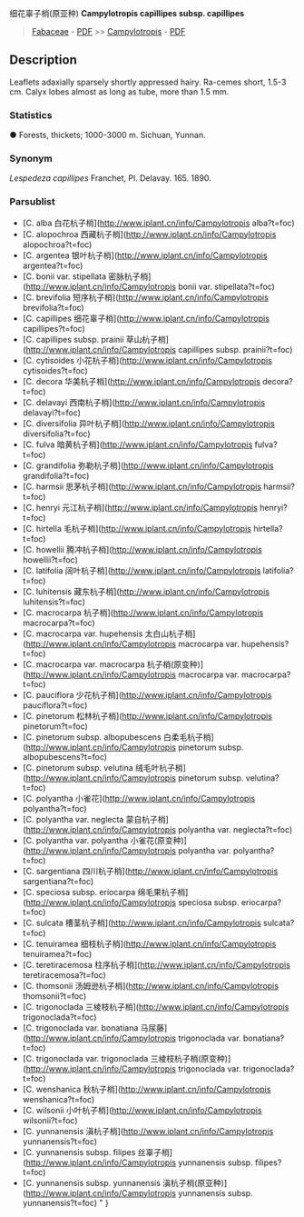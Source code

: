 细花辜子梢(原亚种) **Campylotropis capillipes subsp. capillipes**

> [Fabaceae](http://www.iplant.cn/info/Fabaceae?t=foc) - [PDF](http://www.iplant.cn/foc/pdf/Fabaceae.pdf) >> [Campylotropis](http://www.iplant.cn/info/Campylotropis?t=foc) - [PDF](http://www.iplant.cn/foc/pdf/Campylotropis.pdf)

## Description

Leaflets adaxially sparsely shortly appressed hairy. Ra-cemes short, 1.5-3 cm. Calyx lobes almost as long as tube, more than 1.5 mm.

### Statistics
● Forests, thickets; 1000-3000 m. Sichuan, Yunnan.

### Synonym
*Lespedeza capillipes* Franchet, Pl. Delavay. 165. 1890.

### Parsublist

* [C.  alba  白花杭子梢](http://www.iplant.cn/info/Campylotropis alba?t=foc)
* [C.  alopochroa  西藏杭子梢](http://www.iplant.cn/info/Campylotropis alopochroa?t=foc)
* [C.  argentea  银叶杭子梢](http://www.iplant.cn/info/Campylotropis argentea?t=foc)
* [C.  bonii var. stipellata  密脉杭子梢](http://www.iplant.cn/info/Campylotropis bonii var. stipellata?t=foc)
* [C.  brevifolia  短序杭子梢](http://www.iplant.cn/info/Campylotropis brevifolia?t=foc)
* [C.  capillipes  细花辜子梢](http://www.iplant.cn/info/Campylotropis capillipes?t=foc)
* [C.  capillipes subsp. prainii  草山杭子梢](http://www.iplant.cn/info/Campylotropis capillipes subsp. prainii?t=foc)
* [C.  cytisoides  小花杭子梢](http://www.iplant.cn/info/Campylotropis cytisoides?t=foc)
* [C.  decora  华美杭子梢](http://www.iplant.cn/info/Campylotropis decora?t=foc)
* [C.  delavayi  西南杭子梢](http://www.iplant.cn/info/Campylotropis delavayi?t=foc)
* [C.  diversifolia  异叶杭子梢](http://www.iplant.cn/info/Campylotropis diversifolia?t=foc)
* [C.  fulva  暗黄杭子梢](http://www.iplant.cn/info/Campylotropis fulva?t=foc)
* [C.  grandifolia  弥勒杭子梢](http://www.iplant.cn/info/Campylotropis grandifolia?t=foc)
* [C.  harmsii  思茅杭子梢](http://www.iplant.cn/info/Campylotropis harmsii?t=foc)
* [C.  henryi  元江杭子梢](http://www.iplant.cn/info/Campylotropis henryi?t=foc)
* [C.  hirtella  毛杭子梢](http://www.iplant.cn/info/Campylotropis hirtella?t=foc)
* [C.  howellii  腾冲杭子梢](http://www.iplant.cn/info/Campylotropis howellii?t=foc)
* [C.  latifolia  阔叶杭子梢](http://www.iplant.cn/info/Campylotropis latifolia?t=foc)
* [C.  luhitensis  藏东杭子梢](http://www.iplant.cn/info/Campylotropis luhitensis?t=foc)
* [C.  macrocarpa  杭子梢](http://www.iplant.cn/info/Campylotropis macrocarpa?t=foc)
* [C.  macrocarpa var. hupehensis  太白山杭子梢](http://www.iplant.cn/info/Campylotropis macrocarpa var. hupehensis?t=foc)
* [C.  macrocarpa var. macrocarpa  杭子梢(原变种)](http://www.iplant.cn/info/Campylotropis macrocarpa var. macrocarpa?t=foc)
* [C.  pauciflora  少花杭子梢](http://www.iplant.cn/info/Campylotropis pauciflora?t=foc)
* [C.  pinetorum  松林杭子梢](http://www.iplant.cn/info/Campylotropis pinetorum?t=foc)
* [C.  pinetorum subsp. albopubescens  白柔毛杭子梢](http://www.iplant.cn/info/Campylotropis pinetorum subsp. albopubescens?t=foc)
* [C.  pinetorum subsp. velutina  绒毛叶杭子梢](http://www.iplant.cn/info/Campylotropis pinetorum subsp. velutina?t=foc)
* [C.  polyantha  小雀花](http://www.iplant.cn/info/Campylotropis polyantha?t=foc)
* [C.  polyantha var. neglecta  蒙自杭子梢](http://www.iplant.cn/info/Campylotropis polyantha var. neglecta?t=foc)
* [C.  polyantha var. polyantha  小雀花(原变种)](http://www.iplant.cn/info/Campylotropis polyantha var. polyantha?t=foc)
* [C.  sargentiana  四川杭子梢](http://www.iplant.cn/info/Campylotropis sargentiana?t=foc)
* [C.  speciosa subsp. eriocarpa  绵毛果杭子梢](http://www.iplant.cn/info/Campylotropis speciosa subsp. eriocarpa?t=foc)
* [C.  sulcata  槽茎杭子梢](http://www.iplant.cn/info/Campylotropis sulcata?t=foc)
* [C.  tenuiramea  细枝杭子梢](http://www.iplant.cn/info/Campylotropis tenuiramea?t=foc)
* [C.  teretiracemosa  柱序杭子梢](http://www.iplant.cn/info/Campylotropis teretiracemosa?t=foc)
* [C.  thomsonii  汤姆逊杭子梢](http://www.iplant.cn/info/Campylotropis thomsonii?t=foc)
* [C.  trigonoclada  三棱枝杭子梢](http://www.iplant.cn/info/Campylotropis trigonoclada?t=foc)
* [C.  trigonoclada var. bonatiana  马尿藤](http://www.iplant.cn/info/Campylotropis trigonoclada var. bonatiana?t=foc)
* [C.  trigonoclada var. trigonoclada  三棱枝杭子梢(原变种)](http://www.iplant.cn/info/Campylotropis trigonoclada var. trigonoclada?t=foc)
* [C.  wenshanica  秋杭子梢](http://www.iplant.cn/info/Campylotropis wenshanica?t=foc)
* [C.  wilsonii  小叶杭子梢](http://www.iplant.cn/info/Campylotropis wilsonii?t=foc)
* [C.  yunnanensis  滇杭子梢](http://www.iplant.cn/info/Campylotropis yunnanensis?t=foc)
* [C.  yunnanensis subsp. filipes  丝辜子梢](http://www.iplant.cn/info/Campylotropis yunnanensis subsp. filipes?t=foc)
* [C.  yunnanensis subsp. yunnanensis  滇杭子梢(原亚种)](http://www.iplant.cn/info/Campylotropis yunnanensis subsp. yunnanensis?t=foc)
"
}